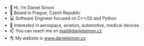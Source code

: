 - 👋 Hi, I’m Daniel Simon
- 🚩 Based in Prague, Czech Republic
- 💻 Software Engineer focused on C++/Qt and Python
- 📑 Interested in aerospace, aviation, automotive, medical devices
- 📫 You can reach me on mail@danielsimon.cz
- 🌎 My website is www.danielsimon.cz

